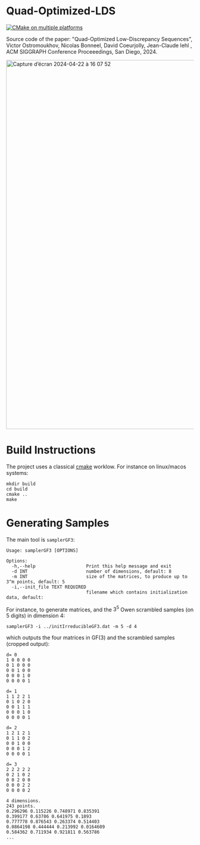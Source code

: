 # Quad-Optimized-LDS
[![CMake on multiple platforms](https://github.com/liris-origami/Quad-Optimized-LDS/actions/workflows/c-cpp.yml/badge.svg)](https://github.com/liris-origami/Quad-Optimized-LDS/actions/workflows/c-cpp.yml)

Source code of the paper: "Quad-Optimized Low-Discrepancy Sequences",  Victor Ostromoukhov, Nicolas
Bonneel, David Coeurjolly, Jean-Claude Iehl , ACM SIGGRAPH Conference Proceeedings, San Diego, 2024.

<img width="991" alt="Capture d’écran 2024-04-22 à 16 07 52" src="https://github.com/liris-origami/Quad-Optimized-LDS/assets/700165/6397a31a-61fc-44f0-ae1a-b31ace45a8f5">

# Build Instructions

The project uses a classical [cmake](http://cmake.org) worklow. For instance on linux/macos systems:
```
mkdir build
cd build
cmake ..
make
```

# Generating Samples

The main tool is `samplerGF3`:
```
Usage: samplerGF3 [OPTIONS]

Options:
  -h,--help                   Print this help message and exit
  -d INT                      number of dimensions, default: 8
  -m INT                      size of the matrices, to produce up to 3^m points, default: 5
  -i,--init_file TEXT REQUIRED
                              filename which contains initialization data, default:
```
 
For instance, to generate matrices, and the  $3^5$ Owen scrambled samples (on 5 digits) in dimension 4:

```
samplerGF3 -i ../initIrreducibleGF3.dat -m 5 -d 4
```

which outputs the four matrices in GF(3) and the scrambled samples (cropped output):

```
d= 0
1 0 0 0 0
0 1 0 0 0
0 0 1 0 0
0 0 0 1 0
0 0 0 0 1

d= 1
1 1 2 2 1
0 1 0 2 0
0 0 1 1 1
0 0 0 1 0
0 0 0 0 1

d= 2
1 2 1 2 1
0 1 1 0 2
0 0 1 0 0
0 0 0 1 2
0 0 0 0 1

d= 3
2 2 2 2 2
0 2 1 0 2
0 0 2 0 0
0 0 0 2 2
0 0 0 0 2

4 dimensions.
243 points.
0.296296 0.115226 0.748971 0.835391
0.399177 0.63786 0.641975 0.1893
0.777778 0.876543 0.263374 0.514403
0.0864198 0.444444 0.213992 0.0164609
0.584362 0.711934 0.921811 0.563786
...
```